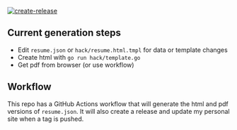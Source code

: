 [![create-release](https://github.com/kasuboski/resume/workflows/create-release/badge.svg)](https://github.com/kasuboski/resume/actions?query=workflow%3Acreate-release)
## Current generation steps
* Edit `resume.json` or `hack/resume.html.tmpl` for data or template changes
* Create html with `go run hack/template.go`
* Get pdf from browser (or use workflow)

## Workflow
This repo has a GitHub Actions workflow that will generate the html and pdf versions of `resume.json`. It will also create a release and update my personal site when a tag is pushed.